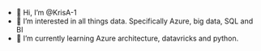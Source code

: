 - 👋 Hi, I’m @KrisA-1
- 👀 I’m interested in all things data. Specifically Azure, big data, SQL and BI
- 🌱 I’m currently learning Azure architecture, datavricks and python.


<!---
KrisA-1/KrisA-1 is a ✨ special ✨ repository because its `README.md` (this file) appears on your GitHub profile.
You can click the Preview link to take a look at your changes.
--->
